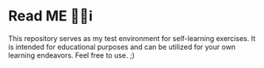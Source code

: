 # Read ME ☝🏻ℹ️ 

This repository serves as my test environment for self-learning exercises. It is intended for educational purposes and can be utilized for your own learning endeavors. Feel free to use. ;)
